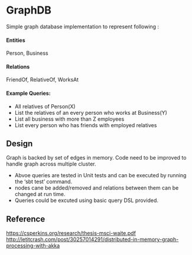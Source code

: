 # GraphDB

Simple graph database implementation to represent following :

#### Entities 
Person, Business
#### Relations
FriendOf, RelativeOf, WorksAt
#### Example Queries: 
* All relatives of Person(X)
* List the relatives of an every person who works at Business(Y)
* List all business with more than Z employees
* List every person who has friends with employed relatives


## Design
Graph is backed by set of edges in memory. Code need to be improved to handle graph across multiple cluster.

* Abvoe queries are tested in Unit tests and can be executed by running the ‘sbt test’ command.
* nodes cane be added/removed  and  relations between them can be changed at run time.
* Queries could be excuted using basic query DSL provided.


## Reference
https://csperkins.org/research/thesis-msci-waite.pdf
http://letitcrash.com/post/30257014291/distributed-in-memory-graph-processing-with-akka
